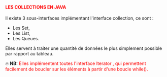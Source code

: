 #### <font color=red> LES COLLECTIONS EN JAVA  </font>

Il existe 3 sous-interfaces implémentant l'interface collection,
ce sont :

- Les Set,
- Les List,
- Les Queues.

Elles servent à traiter une quantité de données le plus simplement possible
par rapport au tableau.

🔥 <b>NB:</b>
<font color=red> Elles implémentent toutes l'interface Iterator , qui permettent facilement de boucler
sur les éléments à partir d'une boucle while().</font>